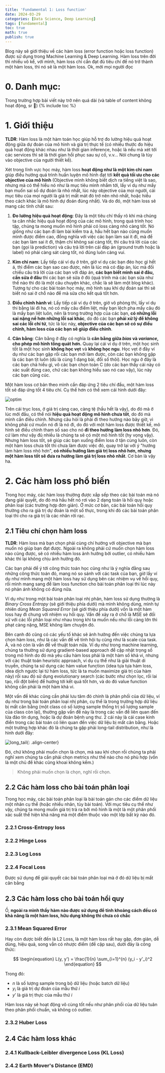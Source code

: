 ```yaml
---
title: 'Fundamental 1: Loss function'
date: 2024-03-29
categories: [Data Science, Deep Learning]
tags: [fundamental]
toc: true
math: true
publish: true
---
```

Blog này sẽ giới thiệu về các hàm loss (error function hoặc loss function) được sử dụng trong Machine Learning & Deep Learning. Hàm loss trên đời thì nhiều vô kể, với mình, hàm loss chỉ cần đạt đủ tiêu chí để nó trở thành một hàm loss, thì nó sẽ là một hàm loss. Ok, mời mọi người đọc

# 0. Danh mục:
Trong trường hợp bài viết này trở nên quá dài (và table of content không hoạt động, sr 🥹)
{% include toc %}
# 1. Giới thiệu
**TLDR**: Hàm loss là một hàm toán học giúp hỗ trợ đo lường hiệu quả hoạt động giữa dự đoán của mô hình và giá trị thực tế (có nhiều thước đo hiệu quả hoạt động khác nhau như là thời gian inference, hoặc là nếu mà xét tới các services thì sẽ là thời gian hồi phục sau sự cố, v.v... Nói chung là tùy vào objective của người thiết kế). 

Xét trong lĩnh vực học máy, hàm loss **hoạt động như là một kim chỉ nam** giúp điều hướng quá trình huấn luyện mô hình đạt tới **kết quả tối ưu cho các objective của mô hình** (Objective mình không biết dịch ra tiếng việt là sao, nhưng mà có thể hiểu nó như là mục tiêu mình nhắm tới, lấy ví dụ như mấy bạn muốn sai số dự đoán là nhỏ nhất, lúc này objective của mọi người, cái mục tiêu của mọi người là giá trị mất mát đó trở nên nhỏ nhất, hoặc hiểu theo cách khác là mô hình dự đoán đúng nhất). Và do đó, một hàm loss sẽ mang các tính chất sau: 

1. **Đo lường hiệu quả hoạt động**: Đây là một tiêu chí thấy rõ khi mà chúng ta cân nhắc hiệu quả hoạt động của các mô hình, trong quá trình học tập, chúng ta mong muốn mô hình phải có loss càng nhỏ càng tốt. Nó giống như các bạn đi làm bài kiểm tra á, hầu hết bạn nào cũng muốn mình được điểm cao, đồng nghĩa với việc các bạn làm sai ít đi, mà để các bạn làm sai ít đi, thậm chí không sai càng tốt, thì câu trả lời của các bạn (gọi là prediction) và câu trả lời trên cái đáp án (ground truth hoặc là label) nó phải càng sát càng tốt, nó đúng luôn càng vui. 

2. **Kim chỉ nam**: Lấy tiếp cái ví dụ ở trên, giờ ví dụ các bạn đéo học gì hết á, thì điểm các bạn sao cao được, nên là lúc mà có đáp án, lúc mà đối chiếu câu trả lời của các bạn với đáp án, **các bạn biết mình sai ở đâu, cần sửa ở đâu** thì các bạn sẽ sửa ở đó (quá trình mà các bạn sửa như thế nào thì đó là một câu chuyện khác, chắc là sẽ làm một blog khác). Tương tự cho các bài toán học máy, mô hình sau khi dự đoán sai thì sẽ biết nó sai ở chỗ nào để mà sửa cho kết quả tốt hơn. 

3. **Điều chỉnh hành vi**: Lấy tiếp cái ví dụ ở trên, giờ vô phòng thi, lấy ví dụ thi bằng lái đi ha, nó có mấy câu điểm liệt, mấy bạn lệch pha mấy câu đó là mấy bạn liệt luôn, nên là trong trường hợp của các bạn, **có những lỗi sai nặng nề hơn những lỗi sai khác**, do đó các bạn **phải xử lý để không sai các lỗi chí tử**, tức là lúc này, **objective của các bạn sẽ có sự điều chỉnh, hàm loss của các bạn sẽ giúp điều chỉnh**. 

4. **Cân bằng**: Cân bằng ở đây có nghĩa là **cân bằng giữa *bias* và *variance*, cho phép mô hình tổng quát hơn.** Quay lại cái ví dụ ở trên, một học sinh tốt là một học sinh **không học vẹt** và **không học ngu**. Học vẹt ở đây ví dụ như các bạn gặp rồi các bạn mới làm được, còn các bạn không gặp là các bạn tịt luôn (dù là cùng 1 dạng bài, đổi số thôi). Học ngu ở đây là các bạn chả hiểu gì, vô các bạn chọn toàn C (do các bạn thấy cái này có xác suất đúng cao, chứ các bạn không hiểu sao nó cao vậy), lúc này các bạn cũng cúc. 


Một hàm loss cơ bản theo mình cần đáp ứng 2 tiêu chí đầu, một hàm loss tốt sẽ đáp ứng tốt 4 tiêu chí. Cụ thể hơn có thể xem cái hình dưới đây: 

![optim](/assets/img/fund1/optim.png)

Trên cái trục loss, ở giá trị càng cao, càng tệ (hầu hết là vậy), do đó mà ở lúc mới đầu, có thể nói **hiệu quả hoạt động mô hình chưa tốt**, do đó mà mình cần điều chỉnh. Nhưng câu hỏi là phải đi theo hướng nào bây giờ, vì không phải cứ muốn nó đi là nó đi, do đó với một hàm loss được thiết kế, mô hình sẽ điều chỉnh tham số sao cho nó **đi theo hướng làm loss nhỏ hơn**. Đó, cứ làm như vậy đủ nhiều là chúng ta sẽ có một mô hình tốt (hy vọng vậy). Nhưng hàm loss tốt, sẽ giúp các bạn xuống điểm loss ở tận cùng luôn, còn một hàm loss chưa tốt thì chưa làm được việc đó, quay trở lại với ý "hướng làm hàm loss nhỏ hơn", **có nhiều hướng làm giá trị loss nhỏ hơn, nhưng một hàm loss tốt sẽ đưa ra hướng làm giá trị loss nhỏ nhất**. Cơ bản là vậy ha. 

# 2. Các hàm loss phổ biến
Trong học máy, các hàm loss thường được xắp sếp theo các bài toán mà nó đang giải quyết, do đó mà hầu hết nó rơi vào 2 dạng toán là hồi quy hoặc phân loại (các trường hợp đơn giản). Ở mức cơ bản, các bài toán hồi quy thường cho ra giá trị dự đoán là một số thực, trong khi đó các bài toán phân loại thì cho ra giá trị là các nhãn rời rạc. 

## 2.1 Tiêu chí chọn hàm loss
**TLDR**: Hàm loss mà bạn chọn phải cùng chí hướng với objective mà bạn muốn nó giúp bạn đạt được. Ngoài ra không phải cứ muốn chọn hàm loss nào cũng được, sẽ có nhiều hàm loss ảnh hưởng bởi outlier, có nhiều hàm khác thì lại không chịu ảnh hưởng đó. 

Các bạn phải để ý tới công thức toán học cũng như là ý nghĩa đằng sau những công thức toán đó, mang nó so sánh với các task của bạn, giờ lấy ví dụ như mình mang một hàm loss hay sử dụng bên các nhiệm vụ về hồi quy, rồi mình mang sang để làm loss function cho bài toán phân loại thì lúc này nó phản ánh không có đúng nữa. 

Ví dụ như trong một bài toán phân loại nhị phân, hàm loss sử dụng thường là *Binary Cross Entropy* (sẽ giới thiệu phía dưới) mà mình không dùng, mình tự nhiên dùng *Mean Squared Error* (sẽ giới thiệu phía dưới) vốn là một hàm loss hay đi chung với nhiệm vụ hồi quy. Vấn đề xảy ra ở chỗ là MSE sẽ đối xử với các lỗi phân loại như nhau trong khi ta muốn nếu như lỗi càng lớn thì phạt càng nặng, MSE không làm chuyện đó. 

Bên cạnh đó cũng có các yếu tố khác sẽ ảnh hưởng đến việc chúng ta lựa chọn hàm loss, như là các vấn đề về tính hội tụ cũng như là scale của task. À, và nó còn là vấn đề về thuật toán nữa. Ví dụ như trong machine learning, chúng ta thường sử dụng gradient-based approach để cập nhật trọng số trong mô hình do đó mà yêu cầu hàm loss phải là một hàm số khả vi, nhưng với các thuật toán heuristic approach, ví dụ cụ thể như là giải thuật di truyền, chúng ta sử dụng các hàm value function (idea tựa tựa hàm loss, idea dịch ngược lại từ hàm loss, tức là ta muốn maximize giá trị của hàm này) rồi sau đó sử dụng evolutionary search (các bước như chọn lọc, rồi lai tạo, rồi đột biến) để hướng tới kết quả tốt hơn, và do đó value function không cần phải là một hàm khả vi. 

Một vấn đề khác cũng cần phải lưu tâm đó chính là phân phối của dữ liệu, ví dụ như trong bài toán phân loại nhị phân, cụ thể là trong trường hợp dữ liệu bị mất cân bằng (một class có số lượng sample thống trị số lượng sample của class còn lại), thường gặp vấn đề này là trong các vấn đề liên quan đến lừa đảo tín dụng, hoặc là dự đoán bệnh ung thư. 2 cái này là cái case kinh điển trong các bài toán có liên quan đến việc dữ liệu bị mất cân bằng. Hoặc một trường hợp khác đó là chúng ta gặp phải long-tail distribution, như là hình dưới đây:

![long_tail](/assets/img/fund1/longtail.jpg){: .align-center}

Đó, chứ không phải muốn chọn là chọn, mà sau khi chọn rồi chúng ta phải nghĩ xem chúng ta cần phải chọn metrics như thế nào cho nó phù hợp (vốn là một chủ đề khác cũng khoai không kếm.) 

> Không phải muốn chọn là chọn, nghĩ rồi chọn.

## 2.2 Các hàm loss cho bài toán phân loại

Trong học máy, các bài toán phân loại là bài toán gán cho các điểm dữ liệu một nhãn cụ thể (hoặc nhiều nhãn, tùy bài toán). Với mục tiêu cụ thể như vậy, chúng ta mong muốn giá trị trả ra bởi mô hình là một là một phân phối xác suất thể hiện khả năng mà một điểm thuộc vào một lớp bất kỳ nào đó. 

### 2.2.1 Cross-Entropy loss

### 2.2.2 Hinge Loss

### 2.2.3 Log Loss

### 2.2.4 Focal Loss
Được sử dụng để giải quyết các bài toán phân loại mà ở đó dữ liệu bị mất cân bằng

## 2.3 Các hàm loss cho bài toán hồi quy

Ồ, **ngoài ra mình thấy hàm nào được sử dụng để tính khoảng cách đều có khả năng là một hàm loss, hữu dụng không thì chưa có chắc**
### 2.3.1 Mean Squared Error
Hay còn được biết đến là L2 Loss, là một hàm loss rất hay gặp, đơn giản, dễ dùng, hiệu quả, song vẫn có nhược điểm (đề cập sau), dưới đây là công thức: 

$$
\begin{equation}
L(y, y') = \frac{1}{n} \sum_{i=1}^{n} (y_i - y'_i)^2
\end{equation}
$$

Trong đó:

- $n$ là số lượng sample trong bộ dữ liệu (hoặc batch dữ liệu)
- $y_i$ là giá trị dự đoán của mẫu thứ $i$
- $y'$ là giá trị thực của mẫu thứ $i$

Hàm loss này sẽ hoạt động vô cùng tốt nếu như phân phối của dữ liệu tuân theo phân phối chuẩn, và không có outlier. 
### 2.3.2 Huber Loss 

## 2.4 Các hàm loss khác

### 2.4.1 Kullback-Leibler divergence Loss (KL Loss)

### 2.4.2 Earth Mover's Distance (EMD)